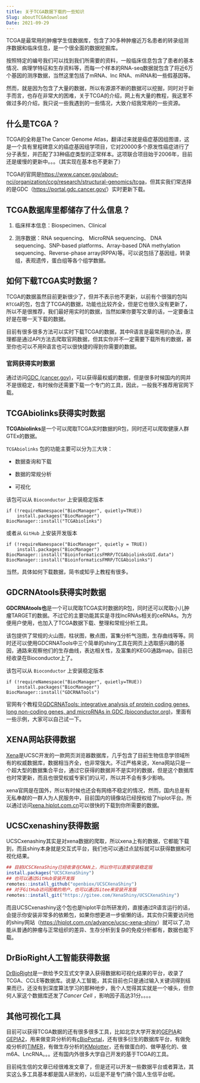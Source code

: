 ```yaml
---
title: 关于TCGA数据下载的一些知识
Slug: aboutTCGAdownload
Date: 2021-09-29
---
```


TCGA是最常用的肿瘤学生信数据库，包含了30多种肿瘤近万名患者的转录组测序数据和临床信息，是一个很全面的数据挖掘库。

按照特定的编号我们可以找到我们所需要的资料，一般临床信息包含了患者的基本情况、病理学特征和生存资料等，而每一个样本的RNA-seq数据就包含了将近6万个基因的测序数据，当然这里包括了mRNA、lnc RNA、miRNA和一些假基因等。

然而，就是因为包含了大量的数据，所以有源源不断的数据可以挖掘，同时对于新手而言，也存在非常大的困难，关于TCGA的介绍，网上有大量的教程，我这里不做过多的介绍，我只说一些我遇到的一些情况，大致介绍我常用的一些资源。

## 什么是TCGA？

TCGA的全称是The Cancer Genome Atlas，翻译过来就是癌症基因组图谱，这是一个具有里程碑意义的癌症基因组学项目，它对20000多个原发性癌症进行了分子表型，并匹配了33种癌症类型的正常样本。这项联合项目始于2006年，目前还是缓慢的更新中。。。（其实现在基本也不更新了）

TCGA的官网是<https://www.cancer.gov/about-nci/organization/ccg/research/structural-genomics/tcga>，但其实我们常选择的是GDC（<https://portal.gdc.cancer.gov/>）实时更新下载。

## TCGA数据库里都储存了什么信息？

1.  临床样本信息：Biospecimen、Clinical

2.  测序数据：RNA sequencing、 MicroRNA sequencing、 DNA sequencing、SNP-based platforms、Array-based DNA methylation sequencing、Reverse-phase array(RPPA)等。可以说包括了基因组，转录组，表观遗传，蛋白组等各个组学数据。

## 如何下载TCGA实时数据？

TCGA的数据虽然目前更新很少了，但并不表示他不更新，以前有个很强的包叫`RTCGA`的包，包含了TCGA的数据，功能也比较齐全，但是它也很久没有更新了，所以不是很推荐，我们最好用实时的数据，当然如果你要写文章的话，一定要备注好是在哪一天下载的数据。

目前有很多很多方法可以实时下载TCGA的数据，其中R语言是最常用的办法，原理都是通过API方法去爬取官网数据，但其实你并不一定需要下载所有的数据，甚至你也可以不用R语言也可以很快捷的得到你需要的数据。

### 官网获得实时数据

通过访问[GDC (cancer.gov)](https://portal.gdc.cancer.gov/)，可以获得最权威的数据，但是很多时候国内的网并不是很稳定，有时候你还需要下载一个专门的工具，因此，一般我不推荐用官网下载。

## TCGAbiolinks获得实时数据

**TCGAbiolinks**是一个可以爬取TCGA实时数据的R包，同时还可以爬取健康人群GTEx的数据。

`TCGAbiolinks` 包的功能主要可以分为三大块：

-   数据查询和下载

-   数据的常规分析

-   可视化

该包可以从 `Bioconductor` 上安装稳定版本

    if (!requireNamespace("BiocManager", quietly=TRUE))
        install.packages("BiocManager")
    BiocManager::install("TCGAbiolinks")

或者从 `GitHub` 上安装开发版本

    if (!requireNamespace("BiocManager", quietly = TRUE))
        install.packages("BiocManager")
    BiocManager::install("BioinformaticsFMRP/TCGAbiolinksGUI.data")
    BiocManager::install("BioinformaticsFMRP/TCGAbiolinks")

当然，具体如何下载数据，简书或知乎上教程有很多。

## **GDCRNAtools**获得实时数据

**GDCRNAtools也**是一个可以爬取TCGA实时数据的R包，同时还可以爬取小儿肿瘤TARGET的数据。不过它的主要功能其实是寻找lncRNAs相关的ceRNAs。为方便用户使用，也加入了TCGA数据下载、整理和常规分析工具。

该包提供了常规的火山图，柱状图，散点图，富集分析气泡图，生存曲线等等。同时还可以使用GDCRNATools中三个简单的shiny工具在网页上选取感兴趣的基因，通路来观察他们的生存曲线，表达相关性，及富集的KEGG通路map。目前已经收录在Bioconductor上了。

该包可以从 `Bioconductor` 上安装稳定版本

    if (!requireNamespace("BiocManager", quietly=TRUE))
        install.packages("BiocManager")
    BiocManager::install("GDCRNATools")

官网有个教程见[GDCRNATools: integrative analysis of protein coding genes, long non-coding genes, and microRNAs in GDC (bioconductor.org)](http://bioconductor.org/packages/devel/bioc/vignettes/GDCRNATools/inst/doc/GDCRNATools.html)，里面有一些示例，大家可以自己试一下。

## XENA网站获得数据

[Xena](https://xena.ucsc.edu/)是UCSC开发的一款网页浏览器数据库，几乎包含了目前生物信息学领域所有的权威数据库，数据相当齐全，也非常强大。不过严格来说，Xena网站只是一个超大型的数据集合平台，通过它获得的数据并不是实时的数据，但是这个数据库也时常更新，而且也很受权威专家们的认可，所以并不会有多少影响。

xena官网是在国外，所以有时候也还会有网络不稳定的情况，然而，国内总是有无私奉献的一群人为人民服务中，目前国内的镜像站已经授权给了hiplot平台。所以通过访问[xena.hiplot.com.cn](https://xena.hiplot.com.cn/)可以很快的下载到你所需要的数据。

## UCSCxenashiny获得数据

UCSCxenashiny其实是对xena数据的爬取，所以xena上有的数据，它都能下载到，而且shiny本身就是交互式平台，我们也可以通过点鼠标就可以获得数据和可视化结果。

``` r
## 目前UCSCXenaShiny已经收录在CRAN上，所以你可以直接安装稳定版
install.packages("UCSCXenaShiny")
## 也可以通过GitHub安装开发版
remotes::install_github("openbiox/UCSCXenaShiny")
## 对于GitHub访问困难的用户，也可以通过Gitee来安装开发版
remotes::install_git("https://gitee.com/XenaShiny/UCSCXenaShiny")
```

而且UCSCxenashiny这个包也是hiplot平台所研发的，直接通过R语言运行的话，会提示你安装非常多的依赖包，如果你想更进一步偷懒的话，其实你只需要访问他的shiny网站（<https://hiplot.com.cn/advance/ucsc-xena-shiny>）就可以了,功能从普通的肿瘤与正常组织的差异、生存分析到复杂的免疫分析都有，数据也能下载。

## DrBioRight人工智能获得数据

[DrBioRight](https://drbioright.org/landing/about/)是一款给予交互式文字录入获得数据和可视化结果的平台，收录了TCGA、CCLE等数据库。说是人工智能，其实目前也只是通过输入关键词得到结果而已，还没有到深度算法学习的那种地步，我个人觉得其实就是一个噱头，但奈何人家这个数据库还发了*Cancer Cell* ，影响因子高达31分。。。。

## 其他可视化工具

目前可以获得TCGA数据的还有很多很多工具，比如北京大学开发的[GEPIA](http://gepia.cancer-pku.cn/)和[GEPIA2](http://gepia2.cancer-pku.cn/)，用来做变异分析的有[cBioPortal](http://www.cbioportal.org/)，还有很多衍生的数据库平台，有做免疫分析的[TIMER](http://timer.cistrome.org/)，有做生存分析的[KMplotter](https://kmplot.com/analysis/)，还有做蛋白的、做甲基化的、做m6A、LncRNA。。。还有国内外很多大学自己开发的基于TCGA的工具。

目前纯生信的文章已经很难发文章了，但是还可以开发一些数据平台或者算法，其实这么多工具基本都是国人研发的，以后是不是专门搞个国人生信平台呢。

